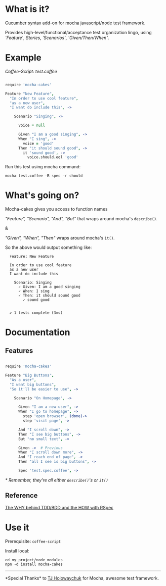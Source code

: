 # What is it?        

[Cucumber](http://cukes.info/) syntax add-on for [mocha](https://github.com/visionmedia/mocha) javascript/node test framework.

Provides high-level/functional/acceptance test organization lingo, using _'Feature'_, _Stories_, _'Scenarios'_, _'Given/Then/When'_.

# Example

_Coffee-Script: test.coffee_ 

```coffeescript

require 'mocha-cakes'

Feature "New Feature",
  "In order to use cool feature",
  "as a new user",
  "I want do include this", ->

    Scenario "Singing", ->

      voice = null

      Given "I am a good singing", ->
      When "I sing", ->
        voice = 'good'
      Then "it should sound good", ->
        it 'sound good', ->
          voice.should.eql 'good'

```
 
Run this test using mocha command:

`mocha test.coffee -R spec -r should`

# What's going on?

Mocha-cakes gives you access to function names 

_"Feature", "Scenario", "And", "But"_ that wraps around mocha's `describe()`. 

&

_"Given", "When", "Then"_ wraps around mocha's `it()`.

So the above would output something like:

```cucumber
  Feature: New Feature 

  In order to use cool feature
  as a new user
  I want do include this
    
    Scenario: Singing
      ✓ Given: I am a good singing
      ✓ When: I sing
      ✓ Then: it should sound good
        ✓ sound good  


  ✔ 1 tests complete (3ms)

```

# Documentation

## Features

```coffeescript

require 'mocha-cakes'

Feature "Big Buttons",
  "As a user",
  "I want big buttons",
  "So it'll be easier to use", ->

    Scenario "On Homepage", ->

      Given "I am a new user", ->
      When "I go to homepage", ->
        step 'open browser', (done)->
        step 'visit page', ->

      And "I scroll down", ->
      Then "I see big buttons", ->
      But "no small text", ->

      Given ->  # Previous
      When "I scroll down more", ->
      And "I reach end of page", ->
      Then "all I see is big buttons", ->

      Spec 'test.spec.coffee', ->

```

_\* Remember, they're all either `describe()`'s or `it()`_

## Reference

[The WHY behind TDD/BDD and the HOW with RSpec](http://www.slideshare.net/bmabey/the-why-behind-tddbdd-and-the-how-with-rspec)


# Use it

Prerequisite: `coffee-script`

Install local:

    cd my_project/node_modules
    npm -d install mocha-cakes

---

\*Special Thanks\* to [TJ Holowaychuk](https://github.com/visionmedia) for Mocha, awesome test framework.
